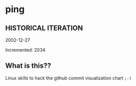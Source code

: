 # ping

## HISTORICAL ITERATION
2002-12-27

Incremented: 2034

## What is this?? 
Linux skills to hack the github commit visualization chart `;-)`
